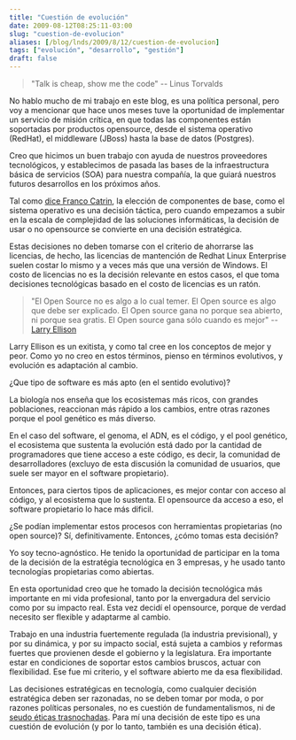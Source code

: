 ```yaml
---
title: "Cuestión de evolución"
date: 2009-08-12T08:25:11-03:00
slug: "cuestion-de-evolucion"
aliases: [/blog/lnds/2009/8/12/cuestion-de-evolucion]
tags: ["evolución", "desarrollo", "gestión"]
draft: false
---
```


> "Talk is cheap, show me the code" -- Linus Torvalds

No hablo mucho de mi trabajo en este blog, es una política personal,
pero voy a mencionar que hace unos meses tuve la oportunidad de
implementar un servicio de misión crítica, en que todas las componentes
están soportadas por productos opensource, desde el sistema operativo
(RedHat), el middleware (JBoss) hasta la base de datos (Postgres).

Creo que hicimos un buen trabajo con ayuda de nuestros proveedores
tecnológicos, y establecimos de pasada las bases de la infraestructura
básica de servicios (SOA) para nuestra compañía, la que guiará nuestros
futuros desarrollos en los próximos años.

Tal como [dice Franco Catrin](http://www.fayerwayer.com/2009/08/vida-mas-alla-del-sistema-operativo-en-red-hat/),
la elección de componentes de base, como el sistema operativo es una
decisión táctica, pero cuando empezamos a subir en la escala de
complejidad de las soluciones informáticas, la decisión de usar o no
opensource se convierte en una decisión estratégica.

Estas decisiones no deben tomarse con el criterio de ahorrarse las
licencias, de hecho, las licencias de mantención de Redhat Linux
Enterprise suelen costar lo mismo y a veces más que una versión de
Windows. El costo de licencias no es la decisión relevante en estos
casos, el que toma decisiones tecnológicas basado en el costo de
licencias es un ratón.

> "El Open Source no es algo a lo cual temer. El Open source es algo
> que debe ser explicado. El Open source gana no porque sea abierto, ni
> porque sea gratis. El Open source gana sólo cuando es mejor" 
> -- [Larry Ellison](/2007/08/el-software-libre-no-es-amenaza.html)

Larry Ellison es un exitista, y como tal cree en los conceptos de mejor
y peor. Como yo no creo en estos términos, pienso en términos
evolutivos, y evolución es adaptación al cambio.

¿Que tipo de software es más apto (en el sentido evolutivo)?

La biología nos enseña que los ecosistemas más ricos, con grandes
poblaciones, reaccionan más rápido a los cambios, entre otras razones
porque el pool genético es más diverso.

En el caso del software, el genoma, el ADN, es el código, y el pool
genético, el ecosistema que sustenta la evolución está dado por la
cantidad de programadores que tiene acceso a este código, es decir, la
comunidad de desarrolladores (excluyo de esta discusión la comunidad de
usuarios, que suele ser mayor en el software propietario).

Entonces, para ciertos tipos de aplicaciones, es mejor contar con acceso
al código, y al ecosistema que lo sustenta. El opensource da acceso a
eso, el software propietario lo hace más dificil.

¿Se podían implementar estos procesos con herramientas propietarias (no
open source)? Sí, definitivamente. Entonces, ¿cómo tomas esta decisión?

Yo soy tecno-agnóstico. He tenido la oportunidad de participar en la
toma de la decisión de la estratégia tecnológica en 3 empresas, y he
usado tanto tecnologías propietarias como abiertas.

En esta oportunidad creo que he tomado la decisión tecnológica más
importante en mi vida profesional, tanto por la envergadura del servicio
como por su impacto real. Esta vez decidí el opensource, porque de
verdad necesito ser flexible y adaptarme al cambio.

Trabajo en una industria fuertemente regulada (la industria
previsional), y por su dinámica, y por su impacto social, está sujeta a
cambios y reformas fuertes que provienen desde el gobierno y la
legislatura. Era importante estar en condiciones de soportar estos
cambios bruscos, actuar con flexibilidad. Ese fue mi criterio, y el
software abierto me da esa flexibilidad.

Las decisiones estratégicas en tecnología, como cualquier decisión
estratégica deben ser razonadas, no se deben tomar por moda, o por
razones políticas personales, no es cuestión de fundamentalismos, ni de
[seudo éticas trasnochadas](/2009/06/como-ensenar-etica-del-software-libre.html).
Para mí una decisión de este tipo es una cuestión de evolución (y por lo
tanto, también es una decisión ética).
